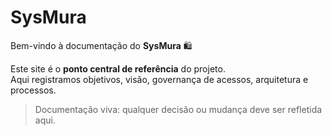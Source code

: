 # SysMura

Bem-vindo à documentação do **SysMura** 🛍️  

Este site é o **ponto central de referência** do projeto.  
Aqui registramos objetivos, visão, governança de acessos, arquitetura e processos.  

> Documentação viva: qualquer decisão ou mudança deve ser refletida aqui.

